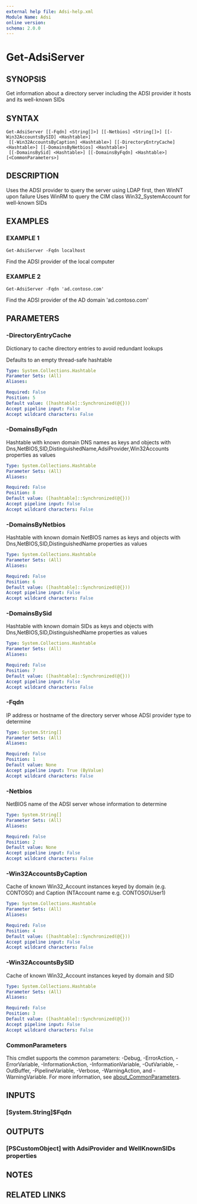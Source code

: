 ```yaml
---
external help file: Adsi-help.xml
Module Name: Adsi
online version:
schema: 2.0.0
---
```


# Get-AdsiServer

## SYNOPSIS

Get information about a directory server including the ADSI provider it hosts and its well-known SIDs

## SYNTAX

```
Get-AdsiServer [[-Fqdn] <String[]>] [[-Netbios] <String[]>] [[-Win32AccountsBySID] <Hashtable>]
 [[-Win32AccountsByCaption] <Hashtable>] [[-DirectoryEntryCache] <Hashtable>] [[-DomainsByNetbios] <Hashtable>]
 [[-DomainsBySid] <Hashtable>] [[-DomainsByFqdn] <Hashtable>] [<CommonParameters>]
```

## DESCRIPTION

Uses the ADSI provider to query the server using LDAP first, then WinNT upon failure
Uses WinRM to query the CIM class Win32_SystemAccount for well-known SIDs

## EXAMPLES

### EXAMPLE 1

```
Get-AdsiServer -Fqdn localhost
```

Find the ADSI provider of the local computer

### EXAMPLE 2

```
Get-AdsiServer -Fqdn 'ad.contoso.com'
```

Find the ADSI provider of the AD domain 'ad.contoso.com'

## PARAMETERS

### -DirectoryEntryCache

Dictionary to cache directory entries to avoid redundant lookups

Defaults to an empty thread-safe hashtable

```yaml
Type: System.Collections.Hashtable
Parameter Sets: (All)
Aliases:

Required: False
Position: 5
Default value: ([hashtable]::Synchronized(@{}))
Accept pipeline input: False
Accept wildcard characters: False
```

### -DomainsByFqdn

Hashtable with known domain DNS names as keys and objects with Dns,NetBIOS,SID,DistinguishedName,AdsiProvider,Win32Accounts properties as values

```yaml
Type: System.Collections.Hashtable
Parameter Sets: (All)
Aliases:

Required: False
Position: 8
Default value: ([hashtable]::Synchronized(@{}))
Accept pipeline input: False
Accept wildcard characters: False
```

### -DomainsByNetbios

Hashtable with known domain NetBIOS names as keys and objects with Dns,NetBIOS,SID,DistinguishedName properties as values

```yaml
Type: System.Collections.Hashtable
Parameter Sets: (All)
Aliases:

Required: False
Position: 6
Default value: ([hashtable]::Synchronized(@{}))
Accept pipeline input: False
Accept wildcard characters: False
```

### -DomainsBySid

Hashtable with known domain SIDs as keys and objects with Dns,NetBIOS,SID,DistinguishedName properties as values

```yaml
Type: System.Collections.Hashtable
Parameter Sets: (All)
Aliases:

Required: False
Position: 7
Default value: ([hashtable]::Synchronized(@{}))
Accept pipeline input: False
Accept wildcard characters: False
```

### -Fqdn

IP address or hostname of the directory server whose ADSI provider type to determine

```yaml
Type: System.String[]
Parameter Sets: (All)
Aliases:

Required: False
Position: 1
Default value: None
Accept pipeline input: True (ByValue)
Accept wildcard characters: False
```

### -Netbios

NetBIOS name of the ADSI server whose information to determine

```yaml
Type: System.String[]
Parameter Sets: (All)
Aliases:

Required: False
Position: 2
Default value: None
Accept pipeline input: False
Accept wildcard characters: False
```

### -Win32AccountsByCaption

Cache of known Win32_Account instances keyed by domain (e.g.
CONTOSO) and Caption (NTAccount name e.g.
CONTOSO\User1)

```yaml
Type: System.Collections.Hashtable
Parameter Sets: (All)
Aliases:

Required: False
Position: 4
Default value: ([hashtable]::Synchronized(@{}))
Accept pipeline input: False
Accept wildcard characters: False
```

### -Win32AccountsBySID

Cache of known Win32_Account instances keyed by domain and SID

```yaml
Type: System.Collections.Hashtable
Parameter Sets: (All)
Aliases:

Required: False
Position: 3
Default value: ([hashtable]::Synchronized(@{}))
Accept pipeline input: False
Accept wildcard characters: False
```

### CommonParameters

This cmdlet supports the common parameters: -Debug, -ErrorAction, -ErrorVariable, -InformationAction, -InformationVariable, -OutVariable, -OutBuffer, -PipelineVariable, -Verbose, -WarningAction, and -WarningVariable. For more information, see [about_CommonParameters](http://go.microsoft.com/fwlink/?LinkID=113216).

## INPUTS

### [System.String]$Fqdn

## OUTPUTS

### [PSCustomObject] with AdsiProvider and WellKnownSIDs properties

## NOTES

## RELATED LINKS
